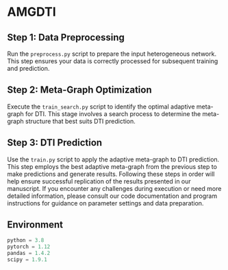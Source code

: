 # AMGDTI
## Step 1: Data Preprocessing
Run the `preprocess.py` script to prepare the input heterogeneous network. This step ensures your data is correctly processed for subsequent training and prediction.
## Step 2: Meta-Graph Optimization
Execute the `train_search.py` script to identify the optimal adaptive meta-graph for DTI. This stage involves a search process to determine the meta-graph structure that best suits DTI prediction.
## Step 3: DTI Prediction
Use the `train.py` script to apply the adaptive meta-graph to DTI prediction. This step employs the best adaptive meta-graph from the previous step to make predictions and generate results.
Following these steps in order will help ensure successful replication of the results presented in our manuscript. If you encounter any challenges during execution or need more detailed information, please consult our code documentation and program instructions for guidance on parameter settings and data preparation.

## Environment
```python
python = 3.8 
pytorch = 1.12 
pandas = 1.4.2 
scipy = 1.9.1
```
